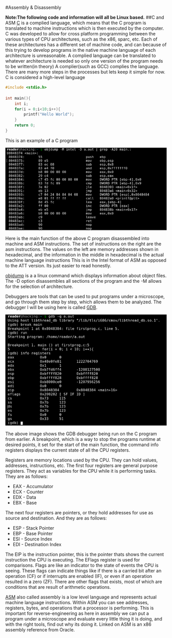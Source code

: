 #Assembly & Disassembly

**Note:The following code and information will all be Linux based.**
##C and ASM
[C](https://en.cppreference.com/w/c/languageasm) is a complied language, which means that the C program is translated to machine instructions
which is then executed by the computer. C was developed to allow for cross platform programming between
the various types of CPU architectures, such as the x86, sparc, etc. Each of these architectures has 
a different set of machine code, and can because of this trying to develop programs in the native machine language of
each architecture is unreasonable. A complied language can be translated to whatever architecture is needed so
only one version of the program needs to be written(in theory) A complier(such as GCC) complies the language. There are many more steps in the processes but lets keep it simple for now. C is considered a high-level language
```C
#include <stdio.h>

int main(){
    int i;
    for(i = 0;i<10;i++){
        printf("Hello World");
    }
    return 0;
}
```
This is an example of a C program



![Disassembled C program](images/hello_world_loop_asn.png)

Here is the main function of the above C program disassembled into machine and ASM instructions. The set of instructions on the right are the asm instructions. The values on the left are memory addresses shown in hexadecimal, and the information in the middle in hexadecimal is the actual machine language instructions This is in the Intel format of ASM as opposed to the ATT version. Its just easier to read honestly.

[objdump](https://man7.org/linux/man-pages/man1/objdump.1.html) is a a linux command which displays information about object files. The -D option disassembles all sections of the program and the -M allows for the selection of architecture. 

Debuggers are tools that can be used to put programs under a microscope, and go through them step by step, which allows them to be analyzed. The debugger I will be using here is called [GDB](https://www.sourceware.org/gdb/documentation/).

![GDB Example](images/GDB_Example.png)

The above image shows the GDB debugger being run on the C program from earlier. A breakpoint, which is a way to stop the programs runtime at desired points, it set for the start of the main function, the command info registers displays the current state of all the CPU registers.

Registers are memory locations used by the CPU. They can hold values, addresses, instructions, etc. The first four registers are general purpose registers. They act as variables for the CPU while it is performing tasks. They are as follows:
* EAX - Accumulator
* ECX - Counter
* EDX - Data
* EBX - Base

The next four registers are pointers, or they hold addresses for use as source and destination. And they are as follows:
* ESP - Stack Pointer
* EBP - Base Pointer
* ESI - Source Index
* EDI - Destination Index

The EIP is the instruction pointer, this is the pointer thats shows the current instruction the CPU is executing. The EFlags register is used for comparisons. Flags are like an indicator to the state of events the CPU is seeing. These flags can indicate things like if there is a carried bit after an operation (CF) or if interrupts are enabled (IF), or even if an operation resulted in a zero (ZF). There are other flags that exists, most of which are conditions that are result of arithmetic operations.

[ASM](references/ASM_Reference.pdf) also called assembly is a low level language and represents actual machine language instructions. Within ASM you can see addresses, registers, bytes, and operations that a processor is performing. This is important for reverse-engineering as here in assembly we can put a program under a microscope and evaluate every little thing it is doing, and with the right tools, find out why its doing it. Linked on ASM is an x86 assembly reference from Oracle.